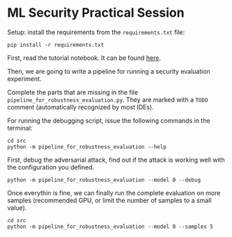 # ML Security Practical Session

Setup: install the requirements from the `requirements.txt` file:

```shell
pip install -r requirements.txt
```

First, read the tutorial notebook. It can be found [here](src/adversarial_evasion_attacks.ipynb).

Then, we are going to write a pipeline for running a security evaluation experiment.

Complete the parts that are missing in the file `pipeline_for_robustness_evaluation.py`. 
They are marked with a `TODO` comment (automatically recognized by most IDEs).

For running the debugging script, issue the following commands in the terminal:

```shell
cd src
python -m pipeline_for_robustness_evaluation --help
```

First, debug the adversarial attack, find out if the attack is working well with the 
configuration you defined.

```shell
python -m pipeline_for_robustness_evaluation --model 0 --debug
```

Once everythin is fine, we can finally run the complete evaluation on more samples (recommended GPU, or limit the number 
of samples to a small value).

```shell
cd src
python -m pipeline_for_robustness_evaluation --model 0 --samples 5
```

